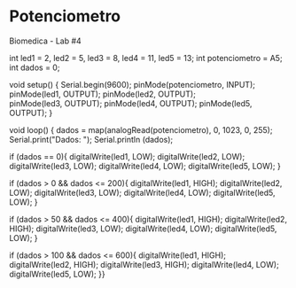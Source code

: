 # Potenciometro
Biomedica - Lab #4

int led1 = 2, led2 = 5, led3 = 8, led4 = 11, led5 = 13;
int potenciometro = A5;
int dados = 0;

void setup() {
  Serial.begin(9600);
  pinMode(potenciometro, INPUT);
  pinMode(led1, OUTPUT);
  pinMode(led2, OUTPUT);  
  pinMode(led3, OUTPUT);
  pinMode(led4, OUTPUT);
  pinMode(led5, OUTPUT);
}

void loop() {
  dados = map(analogRead(potenciometro), 0, 1023, 0, 255);
  Serial.print("Dados: ");
  Serial.println (dados);

  if (dados == 0){
    digitalWrite(led1, LOW);
    digitalWrite(led2, LOW);
    digitalWrite(led3, LOW);
    digitalWrite(led4, LOW);
    digitalWrite(led5, LOW);  }

if (dados > 0 && dados <= 200){
    digitalWrite(led1, HIGH);
    digitalWrite(led2, LOW);
    digitalWrite(led3, LOW);
    digitalWrite(led4, LOW);
    digitalWrite(led5, LOW);  }    

if (dados > 50 && dados <= 400){
    digitalWrite(led1, HIGH);
    digitalWrite(led2, HIGH);
    digitalWrite(led3, LOW);
    digitalWrite(led4, LOW);
    digitalWrite(led5, LOW);  }        

if (dados > 100 && dados <= 600){
    digitalWrite(led1, HIGH);
    digitalWrite(led2, HIGH);
    digitalWrite(led3, HIGH);
    digitalWrite(led4, LOW);
    digitalWrite(led5, LOW);  }}
